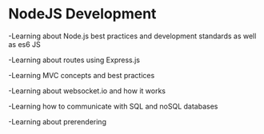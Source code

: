 # NodeJS Development

-Learning about Node.js best practices and development standards as well as es6 JS

-Learning about routes using Express.js

-Learning MVC concepts and best practices

-Learning about websocket.io and how it works

-Learning how to communicate with SQL and noSQL databases

-Learning about prerendering
